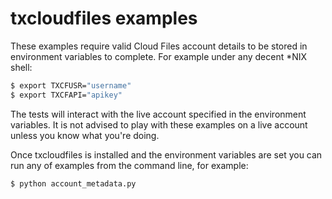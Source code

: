 txcloudfiles examples
=====================

These examples require valid Cloud Files account details to be stored in
environment variables to complete. For example under any decent *NIX shell:

```bash
$ export TXCFUSR="username"
$ export TXCFAPI="apikey"
```

The tests will interact with the live account specified in the environment
variables. It is not advised to play with these examples on a live account
unless you know what you're doing.

Once txcloudfiles is installed and the environment variables are set you can run
any of examples from the command line, for example:

```bash
$ python account_metadata.py
```
